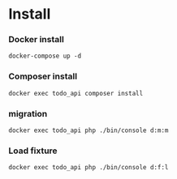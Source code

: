 # Install

### Docker install

```shell
docker-compose up -d
```

### Composer install

```shell
docker exec todo_api composer install
```

### migration

```shell
docker exec todo_api php ./bin/console d:m:m
```

### Load fixture

```shell
docker exec todo_api php ./bin/console d:f:l
```

